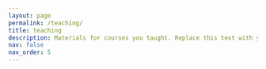 ```yaml
---
layout: page
permalink: /teaching/
title: teaching
description: Materials for courses you taught. Replace this text with your description.
nav: false
nav_order: 5
---
```



